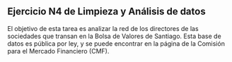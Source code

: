 ## Ejercicio N4 de Limpieza y Análisis de datos

El objetivo de esta tarea es analizar la red de los directores de las sociedades que transan en la Bolsa de 
Valores de Santiago. Esta base de datos es pública por ley, y se puede encontrar en la página de la 
Comisión para el Mercado Financiero (CMF). 

